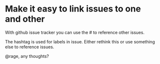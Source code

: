 # Make it easy to link issues to one and other

With github issue tracker you can use the #<issue-number> to reference other
issues.

The hashtag is used for labels in issue. Either rethink this or use something
else to reference issues.

@rage, any thoughts?
